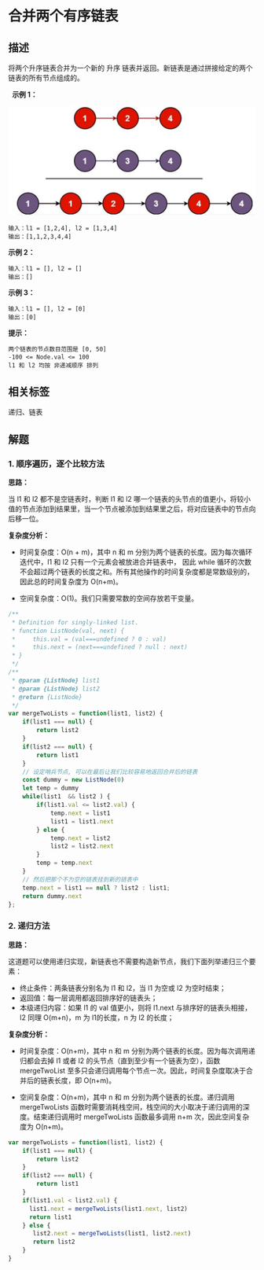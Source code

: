 # 合并两个有序链表

## 描述

将两个升序链表合并为一个新的 升序 链表并返回。新链表是通过拼接给定的两个链表的所有节点组成的。 

 
**示例 1：**

![](../../assets/18.png)

```
输入：l1 = [1,2,4], l2 = [1,3,4]
输出：[1,1,2,3,4,4]
```

**示例 2：**

```
输入：l1 = [], l2 = []
输出：[]
```

**示例 3：**

```
输入：l1 = [], l2 = [0]
输出：[0]
```

**提示：**

```
两个链表的节点数目范围是 [0, 50]
-100 <= Node.val <= 100
l1 和 l2 均按 非递减顺序 排列
```

## 相关标签

递归、链表

## 解题

### 1. 顺序遍历，逐个比较方法

**思路：**

当 l1 和 l2 都不是空链表时，判断 l1 和 l2 哪一个链表的头节点的值更小，将较小值的节点添加到结果里，当一个节点被添加到结果里之后，将对应链表中的节点向后移一位。


**复杂度分析：**

* 时间复杂度：O(n + m)，其中 n 和 m 分别为两个链表的长度。因为每次循环迭代中，l1 和 l2 只有一个元素会被放进合并链表中， 因此 while 循环的次数不会超过两个链表的长度之和。所有其他操作的时间复杂度都是常数级别的，因此总的时间复杂度为 O(n+m)。

* 空间复杂度：O(1)。我们只需要常数的空间存放若干变量。

```js
/**
 * Definition for singly-linked list.
 * function ListNode(val, next) {
 *     this.val = (val===undefined ? 0 : val)
 *     this.next = (next===undefined ? null : next)
 * }
 */
/**
 * @param {ListNode} list1
 * @param {ListNode} list2
 * @return {ListNode}
 */
var mergeTwoLists = function(list1, list2) {
    if(list1 === null) {
        return list2
    }
    if(list2 === null) {
        return list1
    }
    // 设定哨兵节点, 可以在最后让我们比较容易地返回合并后的链表
    const dummy = new ListNode(0)
    let temp = dummy
    while(list1  && list2 ) {
        if(list1.val <= list2.val) {
            temp.next = list1
            list1 = list1.next
        } else {
            temp.next = list2
            list2 = list2.next
        }
        temp = temp.next
    }
    // 然后把那个不为空的链表挂到新的链表中
    temp.next = list1 == null ? list2 : list1;
    return dummy.next
};
```

### 2. 递归方法

**思路：**

这道题可以使用递归实现，新链表也不需要构造新节点，我们下面列举递归三个要素：

* 终止条件：两条链表分别名为 l1 和 l2，当 l1 为空或 l2 为空时结束；
* 返回值：每一层调用都返回排序好的链表头；
* 本级递归内容：如果 l1 的 val 值更小，则将 l1.next 与排序好的链表头相接，l2 同理
O(m+n)，m 为 l1的长度，n 为 l2 的长度；


**复杂度分析：**

* 时间复杂度：O(n+m)，其中 n 和 m 分别为两个链表的长度。因为每次调用递归都会去掉 l1 或者 l2 的头节点（直到至少有一个链表为空），函数 mergeTwoList 至多只会递归调用每个节点一次。因此，时间复杂度取决于合并后的链表长度，即 O(n+m)。

* 空间复杂度：O(n+m)，其中 n 和 m 分别为两个链表的长度。递归调用 mergeTwoLists 函数时需要消耗栈空间，栈空间的大小取决于递归调用的深度。结束递归调用时 mergeTwoLists 函数最多调用 n+m 次，因此空间复杂度为 O(n+m)。


```js
var mergeTwoLists = function(list1, list2) {
    if(list1 === null) {
        return list2
    }
    if(list2 === null) {
        return list1
    }
    if(list1.val < list2.val) {
      list1.next = mergeTwoLists(list1.next, list2)
      return list1
    } else {
       list2.next = mergeTwoLists(list1, list2.next)
       return list2
    }
}
```
